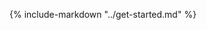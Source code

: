 {%
   include-markdown "../get-started.md"
%}
<!-- just a wrapper for the actual get-started markdown file -->
